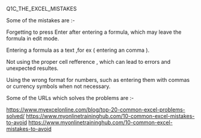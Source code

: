 Q1C_THE_EXCEL_MISTAKES

Some of the mistakes are :-

Forgetting to press Enter after entering a formula, which may leave the formula in edit mode.

Entering a formula as a text ,for ex ( entering an comma ).

Not using the proper cell refference , which can lead to errors and unexpected resultes.

Using the wrong format for numbers, such as entering them with commas or currency symbols when not necessary.

Some of the URLs which solves the problems are :-

https://www.myexcelonline.com/blog/top-20-common-excel-problems-solved/
https://www.myonlinetraininghub.com/10-common-excel-mistakes-to-avoid
https://www.myonlinetraininghub.com/10-common-excel-mistakes-to-avoid
